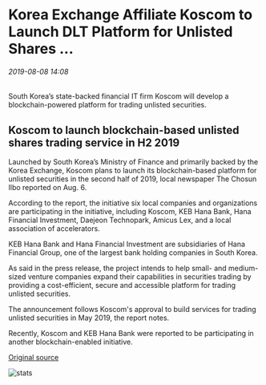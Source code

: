 # Korea Exchange Affiliate Koscom to Launch DLT Platform for Unlisted Shares ...

###### 2019-08-08 14:08

South Korea’s state-backed financial IT firm Koscom will develop a blockchain-powered platform for trading unlisted securities.

## Koscom to launch blockchain-based unlisted shares trading service in H2 2019

Launched by South Korea’s Ministry of Finance and primarily backed by the Korea Exchange, Koscom plans to launch its blockchain-based platform for unlisted securities in the second half of 2019, local newspaper The Chosun Ilbo reported on Aug. 6.

According to the report, the initiative six local companies and organizations are participating in the initiative, including Koscom, KEB Hana Bank, Hana Financial Investment, Daejeon Technopark, Amicus Lex, and a local association of accelerators.

KEB Hana Bank and Hana Financial Investment are subsidiaries of Hana Financial Group, one of the largest bank holding companies in South Korea.

As said in the press release, the project intends to help small- and medium-sized venture companies expand their capabilities in securities trading by providing a cost-efficient, secure and accessible platform for trading unlisted securities.

The announcement follows Koscom's approval to build services for trading unlisted securities in May 2019, the report notes.

Recently, Koscom and KEB Hana Bank were reported to be participating in another blockchain-enabled initiative.

[Original source](https://cointelegraph.com/news/korea-exchange-affiliate-koscom-to-launch-dlt-platform-for-unlisted-shares)

![stats](https://c.statcounter.com/11760860/0/a89fa40b/1/ "stats")